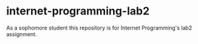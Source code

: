 # internet-programming-lab2
As a sophomore student this repository is for Internet Programming's lab2 assignment. 
